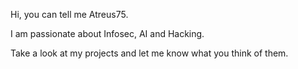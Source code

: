 Hi, you can tell me Atreus75.

I am passionate about Infosec, AI and Hacking.

Take a look at my projects and let me know what you think of them.
